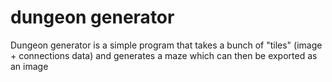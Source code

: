 # dungeon generator
Dungeon generator is a simple program that takes a bunch of "tiles" (image + connections data) and generates a maze which can then be exported as an image
